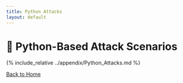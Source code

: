 ```yaml
---
title: Python Attacks
layout: default
---
```


# 🐍 Python-Based Attack Scenarios

{% include_relative ../appendix/Python_Attacks.md %}

[Back to Home](index.md)